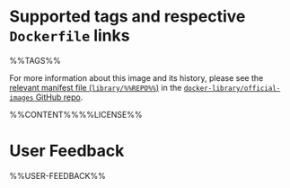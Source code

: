 # Supported tags and respective `Dockerfile` links

%%TAGS%%

For more information about this image and its history, please see the [relevant
manifest file
(`library/%%REPO%%`)](https://github.com/docker-library/official-images/blob/master/library/%%REPO%%)
in the [`docker-library/official-images` GitHub
repo](https://github.com/docker-library/official-images).

%%CONTENT%%%%LICENSE%%

# User Feedback

%%USER-FEEDBACK%%
